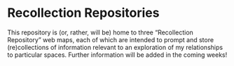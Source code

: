 # Recollection Repositories
This repository is (or, rather, will be) home to three “Recollection Repository” web maps, each of which are intended to prompt and store (re)collections of information relevant to an exploration of my relationships to particular spaces. Further information will be added in the coming weeks!
